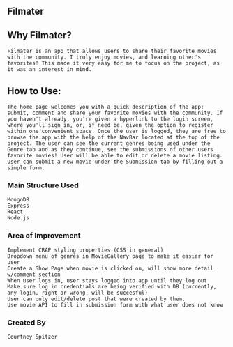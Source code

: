 ## Filmater

## Why Filmater?

    Filmater is an app that allows users to share their favorite movies with the community. I truly enjoy movies, and learning other's favorites! This made it very easy for me to focus on the project, as it was an interest in mind. 

## How to Use:

    The home page welcomes you with a quick description of the app: submit, comment and share your favorite movies with the community. If you haven't already, you're given a hyperlink to the login screen, where you'll sign in, or, if need be, given the option to register within one convenient space. Once the user is logged, they are free to browse the app with the help of the NavBar located at the top of the project. The user can see the current genres being used under the Genre tab and as they continue, see the submissions of other users favorite movies! User will be able to edit or delete a movie listing. User can submit a new movie under the Submission tab by filling out a simple form.

### Main Structure Used

    MongoDB
    Express
    React
    Node.js

### Area of Improvement

    Implement CRAP styling properties (CSS in general)
    Dropdown menu of genres in MovieGallery page to make it easier for user
    Create a Show Page when movie is clicked on, will show more detail w/comment section
    When user logs in, user stays logged into app until they log out
    Make sure log in credentials are being verified with DB (currently, any login, right or wrong, will be succesful)
    User can only edit/delete post that were created by them.
    Use movie API to fill in submission form with what user does not know

### Created By

    Courtney Spitzer



